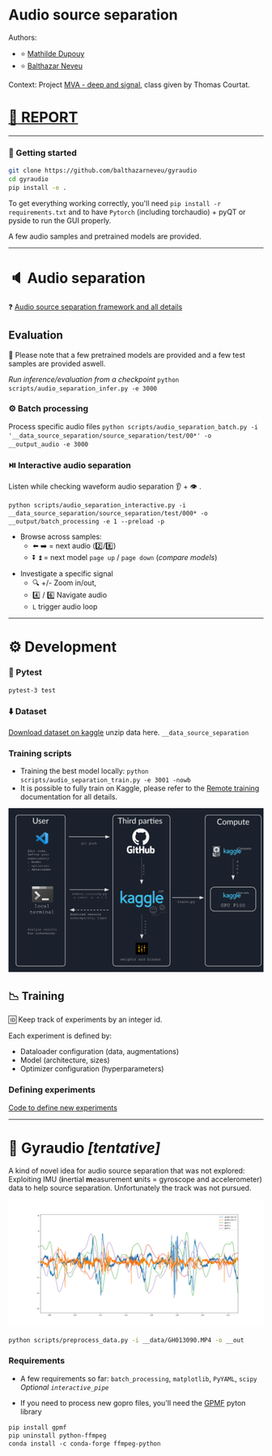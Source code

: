 # Audio source separation
Authors:
- :star: [Mathilde Dupouy](https://github.com/MathildeDupouy)
- :star: [Balthazar Neveu](https://github.com/balthazarneveu)

Context: Project [MVA - deep and signal](https://www.master-mva.com/cours/apprentissage-profond-et-traitement-du-signal-introduction-et-applications-industrielles/), class given by Thomas Courtat.

# [:scroll: REPORT](https://wandb.ai/teammd/audio-separation/reports/Audio-source-separation--Vmlldzo2NjA2OTg2)

-------
### :rocket: Getting started

```bash
git clone https://github.com/balthazarneveu/gyraudio
cd gyraudio
pip install -e .
```
To get everything working correctly, you'll need `pip install -r requirements.txt` and to have `Pytorch` (including torchaudio) + pyQT or pyside to run the GUI properly.

A few audio samples and pretrained models are provided.

-----

# :speaker: Audio separation

:question: [Audio source separation framework and all details](/src/gyraudio/audio_separation/readme.md)




## Evaluation
:gift: Please note that a few pretrained models are provided and a few test samples are provided aswell.

*Run inference/evaluation from a checkpoint*
`python scripts/audio_separation_infer.py -e 3000`

### :gear: Batch processing
Process specific audio files
`python scripts/audio_separation_batch.py -i '__data_source_separation/source_separation/test/00*' -o __output_audio -e 3000`

### :play_or_pause_button: Interactive audio separation
Listen while checking waveform audio separation :ear: + :eye: .
```
python scripts/audio_separation_interactive.py -i __data_source_separation/source_separation/test/000* -o __output/batch_processing -e 1 --preload -p
```

- Browse across samples:
  - :arrow_left: :arrow_right: = next audio   (:two:/:eight:)
  - :arrow_double_down: :arrow_double_up: = next model `page up` / `page down` (*compare models*)
<!-- - :arrow_backward: :arrow_forward:  -->
- Investigate a specific signal
  - :mag: +/- Zoom in/out,
  - :four: / :six: Navigate audio
  - `L` trigger audio loop
 
-------

# :gear: Development


### :bug: Pytest

```bash
pytest-3 test
```
### :arrow_down: Dataset
[Download dataset on kaggle](https://www.kaggle.com/datasets/balthazarneveu/audio-separation-dataset)
unzip data here. `__data_source_separation` 

### Training scripts
- Training the best model locally: `python scripts/audio_separation_train.py -e 3001 -nowb`
- It is possible to fully train on Kaggle, please refer to the [Remote training](/src/gyraudio/audio_separation/readme.md) documentation for all details.


![Remote training](/report/figures/overview.png)

## :chart_with_downwards_trend: Training

:id: Keep track of experiments by an integer id. 

Each experiment is defined by:
- Dataloader configuration (data, augmentations)
- Model (architecture, sizes)
- Optimizer configuration (hyperparameters)


### Defining experiments
[Code to define new experiments](/src/gyraudio/audio_separation/experiment_tracking/experiments_definition.py)






----------

# :test_tube: Gyraudio *[tentative]*

A kind of novel idea for audio source separation that was not explored:
Exploiting IMU (**i**nertial **m**easurement **u**nits = gyroscope and accelerometer) data to help source separation. 
Unfortunately the track was not pursued.


![multimodal_sanity_check](/report/figures/audio_and_gyro_walk.png)


```bash
python scripts/preprocess_data.py -i __data/GH013090.MP4 -o __out
```


### Requirements
- A few requirements so far: `batch_processing`, `matplotlib`, `PyYAML`, `scipy`
*Optional `interactive_pipe`*

- If you need to process new gopro files, you'll need the [GPMF](https://github.com/alexis-mignon/pygpmf) pyton library
```
pip install gpmf
pip uninstall python-ffmpeg
conda install -c conda-forge ffmpeg-python
```